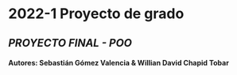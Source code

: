 # 2022-1 Proyecto de grado 

## *PROYECTO FINAL - POO*
#### Autores: Sebastián Gómez Valencia & Willian David Chapid Tobar
